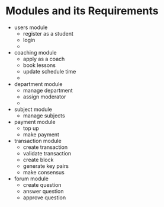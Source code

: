 # Modules and its Requirements

- users module
    - register as a student
    - login
    - 
- coaching module
    - apply as a coach
    - book lessons
    - update schedule time
    - 
- department module
    - manage department
    - assign moderator
    - 
- subject module
    - manage subjects
- payment module
    - top up
    - make payment
- transaction module
    - create transaction
    - validate transaction
    - create block
    - generate key pairs
    - make consensus
- forum module
    - create question
    - answer question
    - approve question